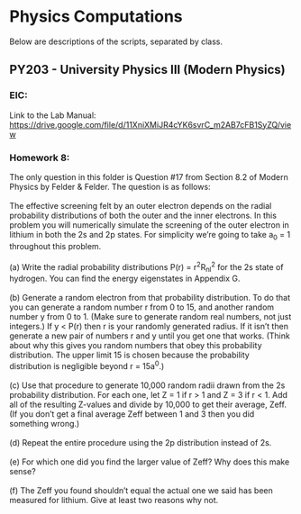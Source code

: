 # Physics Computations
Below are descriptions of the scripts, separated by class. 
## PY203 - University Physics III (Modern Physics)
### EIC:
Link to the Lab Manual: https://drive.google.com/file/d/11XniXMiJR4cYK6svrC_m2AB7cFB1SyZQ/view 
### Homework 8: 
The only question in this folder is Question #17 from Section 8.2 of Modern Physics by Felder & Felder. The question is as follows: <br />
<br />
The effective screening felt by an outer electron depends on the radial probability distributions of both the outer and the inner electrons. 
In this problem you will numerically simulate the screening of the outer electron in lithium in both the 2s and 2p states. For simplicity we’re 
going to take a<sub>0</sub> = 1 throughout this problem. <br />
<br />
(a) Write the radial probability distributions P(r) = r<sup>2</sup>R<sub>nl</sub><sup>2</sup> for the 2s state of hydrogen. You can find the energy
eigenstates in Appendix G. <br />
<br />
(b) Generate a random electron from that probability distribution. To do that you can generate a random number r from 0 to 15, and another random number y from 0 to 1. 
(Make sure to generate random real numbers, not just integers.) If y < P(r) then r is your randomly generated radius. If it isn’t then generate a new pair of numbers r and 
y until you get one that works. (Think about why this gives you random numbers that obey this probability distribution. The upper limit 15 is chosen because the probability 
distribution is negligible beyond r = 15a<sup>0</sup>.)  <br />
<br />
(c) Use that procedure to generate 10,000 random radii drawn from the 2s probability distribution. For each one, let Z = 1 if r > 1 and Z = 3 if r < 1. Add all of the resulting 
Z-values and divide by 10,000 to get their average, Zeff. (If you don’t get a final average Zeff between 1 and 3 then you did something wrong.) <br />
<br />
(d) Repeat the entire procedure using the 2p distribution instead of 2s. <br />
<br />
(e) For which one did you find the larger value of Zeff? Why does this make sense? <br />
<br />
(f) The Zeff you found shouldn’t equal the actual one we said has been measured for lithium. Give at least two reasons why not. <br />
